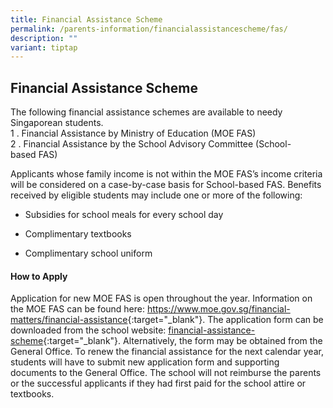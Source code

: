 ```yaml
---
title: Financial Assistance Scheme
permalink: /parents-information/financialassistancescheme/fas/
description: ""
variant: tiptap
---
```

<h2>Financial Assistance Scheme</h2>
<p>The following financial assistance schemes are available to needy Singaporean
students.
<br>1 . Financial Assistance by Ministry of Education (MOE FAS)
<br>2 . Financial Assistance by the School Advisory Committee (School-based&nbsp;FAS)</p>
<p>Applicants whose family income is not within the MOE FAS’s income criteria
will be considered on a case-by-case basis for School-based FAS. Benefits
received by eligible students may include one or more of the following:</p>
<ul data-tight="true" class="tight">
<li>
<p>Subsidies for school meals for every school day</p>
</li>
<li>
<p>Complimentary textbooks</p>
</li>
<li>
<p>Complimentary school uniform</p>
</li>
</ul>
<h4>How to Apply</h4>
<p>Application for new MOE FAS is open throughout the year. Information on
the MOE FAS can be found here: <a href="https://www.moe.gov.sg/financial-matters/financial-assistance" rel="noopener noreferrer nofollow" target="_blank">https://www.moe.gov.sg/financial-matters/financial-assistance</a>{:target="_blank"}.
The application form can be downloaded from the school website: <a href="/files/MOE_FAS_Application_Form_2025.pdf" rel="noopener nofollow" target="_blank">financial-assistance-scheme</a>{:target="_blank"}.
Alternatively, the form may be obtained from the General Office. To renew
the financial assistance for the next calendar year, students will have
to submit new application form and supporting documents to the General
Office. The school will not reimburse the parents or the successful applicants
if they had first paid for the school attire or textbooks.</p>